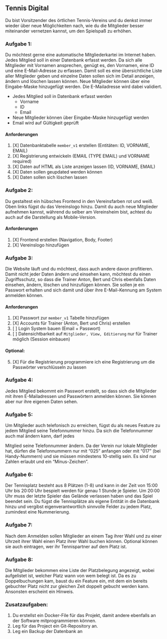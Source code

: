 ## Tennis Digital

Du bist Vorsitzender des örtlichen Tennis-Vereins und du denkst immer wieder über neue Möglichkeiten nach, wie du die Mitglieder besser miteinander vernetzen kannst, um den Spielspaß zu erhöhen.

### Aufgabe 1:
Du möchtest gerne eine automatische Mitgliederkartei im Internet haben. Jedes Mitglied soll in einer Datenbank erfasst werden. Da sich alle Mitglieder mit Vornamen ansprechen, genügt es, den Vornamen, eine ID und eine E-Mail-Adresse zu erfassen. Damit soll es eine übersichtliche Liste aller Mitglieder geben und einzelne Daten sollen sich im Detail anzeigen, ändern und löschen lassen können. Neue Mitglieder können über eine Eingabe-Maske hinzugefügt werden. Die E-Mailadresse wird dabei validiert.

- Jedes Mitglied soll in Datenbank erfasst werden
    - Vorname
    - ID
    - Email
- Neue Mitglieder können über Eingabe-Maske hinzugefügt werden
- Email wird auf Gültigkeit geprüft

#### Anforderungen
1. [X] Datenbanktabelle ```member_v1``` erstellen (Entitäten: ID, VORNAME, EMAIL)
2. [X] Registrierung entwickeln (EMAIL (TYPE EMAIL) und VORNAME required)
3. [X] Daten auf HTML als Liste anzeigen lassen (ID, VORNAME, EMAIL)
4. [X] Daten sollen geupdated werden können
5. [X] Daten sollen sich löschen lassen

### Aufgabe 2:
Du gestaltest ein hübsches Frontend in den Vereinsfarben rot und weiß. Oben links fügst du das Vereinslogo hinzu. Damit du auch neue Mitglieder aufnehmen kannst, während du selber am Vereinsheim bist, achtest du auch auf die Darstellung als Mobile-Version.

#### Anforderungen
1. [X] Frontend erstellen (Navigation, Body, Footer)
2. [X] Vereinslogo hinzufügen

### Aufgabe 3:
Die Website läuft und du möchtest, dass auch andere davon profitieren. Damit nicht jeder Daten ändern und einsehen kann, möchtest du einen Zugriffsschutz, so dass die Trainer Anton, Bert und Chris ebenfalls Daten einsehen, ändern, löschen und hinzufügen können. Sie sollen je ein Passwort erhalten und sich damit und über ihre E-Mail-Kennung am System anmelden können.

#### Anforderungen
1. [X] Passwort zur ```member_v1``` Tabelle hinzufügen
2. [X] Accounts für Trainer (Anton, Bert und Chris) erstellen
3. [ ] Login System bauen (Email + Passwort)
4. [ ] Datensichtbarkeit auf ```Mitglieder, View, Editierung``` nur für Trainer möglich (Session einbauen)

#### Optional:
5. [X] Für die Registrierung programmiere ich eine Registrierung um die Passwörter verschlüsseln zu lassen


### Aufgabe 4:
Jedes Mitglied bekommt ein Passwort erstellt, so dass sich die Mitglieder mit ihren E-Mailadressen und Passwörtern anmelden können. Sie können aber nur ihre eigenen Daten sehen.
### Aufgabe 5:
Um Mitglieder auch telefonisch zu erreichen, fügst du als neues Feature zu jedem Mitglied seine Telefonnummer hinzu. Da sich die Telefonnummer auch mal ändern kann, darf jedes

Mitglied seine Telefonnummer ändern. Da der Verein nur lokale Mitglieder hat, dürfen die Telefonnummern nur mit “025” anfangen oder mit “017” (bei Handy-Nummern) und sie müssen mindestens 10-stellig sein. Es sind nur Zahlen erlaubt und ein “Minus-Zeichen”.
### Aufgabe 6:
Der Tennisplatz besteht aus 8 Plätzen (1-8) und kann in der Zeit von 15:00 Uhr bis 20:00 Uhr bespielt werden für genau 1 Stunde je Spieler. Um 20:00 Uhr muss der letzte Spieler das Gelände verlassen haben und das Spiel beendet sein. Du fügst die Tennisplätze als eigene Entität in die Datenbank hinzu und vergibst eigenverantwortlich sinnvolle Felder zu jedem Platz, zumindest eine Nummerierung.
### Aufgabe 7:
Nach dem Anmelden sollen Mitglieder an einem Tag ihrer Wahl und zu einer Uhrzeit ihrer Wahl einen Platz ihrer Wahl buchen können. Optional können sie auch eintragen, wer ihr Tennispartner auf dem Platz ist.
### Aufgabe 8:
Die Mitglieder bekommen eine Liste der Platzbelegung angezeigt, wobei aufgelistet ist, welcher Platz wann von wem belegt ist.
Da es zu Doppelbuchungen kam, baust du ein Feature ein, mit dem ein bereits gebuchter Platz nicht zur gleichen Zeit doppelt gebucht werden kann. Ansonsten erscheint ein Hinweis.
### Zusatzaufgaben:
1. Du erstellst ein Docker-File für das Projekt, damit andere ebenfalls an der Software mitprogrammieren können.
2. Leg für das Project ein Git-Repository an.
3. Leg ein Backup der Datenbank an